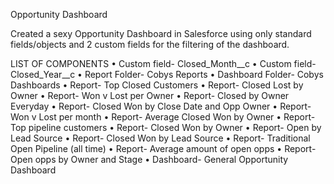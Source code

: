 Opportunity Dashboard

Created a sexy Opportunity Dashboard in Salesforce using only standard fields/objects and 2 custom fields for the filtering of the dashboard. 

LIST OF COMPONENTS
•	Custom field- Closed_Month__c
•	Custom field- Closed_Year__c
•	Report Folder- Cobys Reports
•	Dashboard Folder- Cobys Dashboards
•	Report- Top Closed Customers
•	Report- Closed Lost by Owner
•	Report- Won v Lost per Owner
•	Report- Closed by Owner Everyday
•	Report- Closed Won by Close Date and Opp Owner
•	Report- Won v Lost per month
•	Report- Average Closed Won by Owner
•	Report- Top pipeline customers
•	Report- Closed Won by Owner
•	Report- Open by Lead Source
•	Report- Closed Won by Lead Source
•	Report- Traditional Open Pipeline (all time)
•	Report- Average amount of open opps
•	Report- Open opps by Owner and Stage
•	Dashboard- General Opportunity Dashboard
